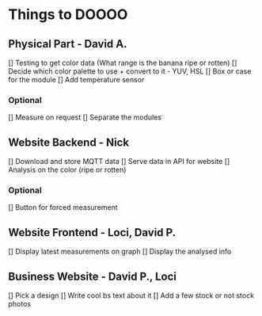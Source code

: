 Things to DOOOO 
===============

## Physical Part - David A.
 [] Testing to get color data (What range is the banana ripe or rotten)
 [] Decide which color palette to use + convert to it - YUV, HSL
 [] Box or case for the module
 [] Add temperature sensor
### Optional 
 [] Measure on request
 [] Separate the modules

## Website Backend - Nick
 [] Download and store MQTT data
 [] Serve data in API for website
 [] Analysis on the color (ripe or rotten)
### Optional
 [] Button for forced measurement

## Website Frontend - Loci, David P.
 [] Display latest measurements on graph
 [] Display the analysed info

## Business Website - David P., Loci
 [] Pick a design
 [] Write cool bs text about it
 [] Add a few stock or not stock photos
